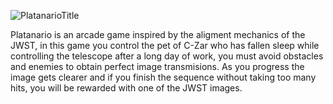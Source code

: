 
![PlatanarioTitle](https://user-images.githubusercontent.com/1633744/193499500-7d97760d-db6b-4919-a8f9-7df69112cbd3.png)

Platanario is an arcade game inspired by the aligment mechanics of the JWST, in this game you control the pet of C-Zar who has fallen sleep while controlling the telescope after a long day of work, you must avoid obstacles and enemies to obtain perfect image transmisions. As you progress the image gets clearer and if you finish the sequence without taking too many hits, you will be rewarded with one of the JWST images.
